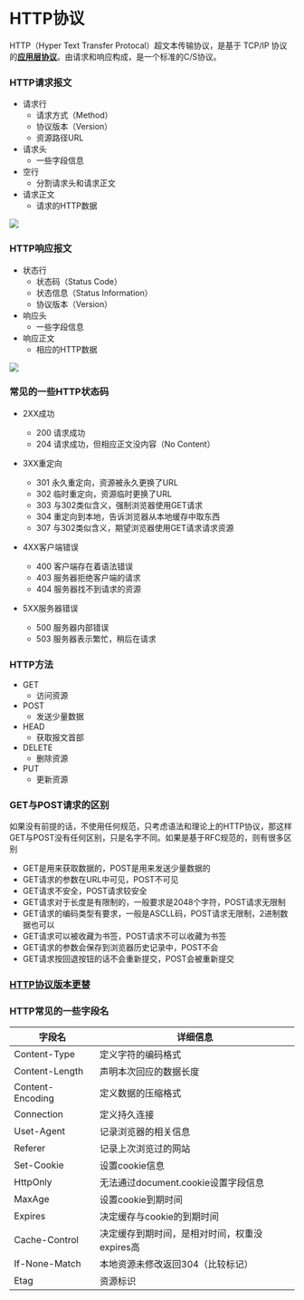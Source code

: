 # HTTP协议

HTTP（Hyper Text Transfer Protocal）超文本传输协议，是基于 TCP/IP 协议的[**应用层协议**](http://www.ruanyifeng.com/blog/2012/05/internet_protocol_suite_part_i.html)。由请求和响应构成，是一个标准的C/S协议。

### HTTP请求报文

- 请求行
  - 请求方式（Method）
  - 协议版本（Version）
  - 资源路径URL
- 请求头
  - 一些字段信息
- 空行
  - 分割请求头和请求正文
- 请求正文
  - 请求的HTTP数据

![](https://s1.51cto.com/images/20180426/1524747772856125.png?x-oss-process=image/watermark,size_16,text_QDUxQ1RP5Y2a5a6i,color_FFFFFF,t_100,g_se,x_10,y_10,shadow_90,type_ZmFuZ3poZW5naGVpdGk=)

### HTTP响应报文

- 状态行
  - 状态码（Status Code）
  - 状态信息（Status Information）
  - 协议版本（Version）
- 响应头
  - 一些字段信息
- 响应正文
  - 相应的HTTP数据

![](https://s1.51cto.com/images/20180426/1524748488887423.png?x-oss-process=image/watermark,size_16,text_QDUxQ1RP5Y2a5a6i,color_FFFFFF,t_100,g_se,x_10,y_10,shadow_90,type_ZmFuZ3poZW5naGVpdGk=)

### 常见的一些HTTP状态码

- 2XX成功
  - 200 请求成功
  - 204 请求成功，但相应正文没内容（No Content）

- 3XX重定向
  - 301 永久重定向，资源被永久更换了URL
  - 302 临时重定向，资源临时更换了URL
  - 303 与302类似含义，强制浏览器使用GET请求
  - 304 重定向到本地，告诉浏览器从本地缓存中取东西
  - 307 与302类似含义，期望浏览器使用GET请求请求资源

- 4XX客户端错误
  - 400 客户端存在着语法错误
  - 403 服务器拒绝客户端的请求
  - 404 服务器找不到请求的资源

- 5XX服务器错误
  - 500 服务器内部错误
  - 503 服务器表示繁忙，稍后在请求

### HTTP方法

- GET
  - 访问资源
- POST
  - 发送少量数据
- HEAD
  - 获取报文首部
- DELETE
  - 删除资源
- PUT
  - 更新资源

### GET与POST请求的区别

如果没有前提的话，不使用任何规范，只考虑语法和理论上的HTTP协议，那这样GET与POST没有任何区别，只是名字不同。如果是基于RFC规范的，则有很多区别

- GET是用来获取数据的，POST是用来发送少量数据的
- GET请求的参数在URL中可见，POST不可见
- GET请求不安全，POST请求较安全
- GET请求对于长度是有限制的，一般要求是2048个字符，POST请求无限制
- GET请求的编码类型有要求，一般是ASCLL码，POST请求无限制，2进制数据也可以
- GET请求可以被收藏为书签，POST请求不可以收藏为书签
- GET请求的参数会保存到浏览器历史记录中，POST不会
- GET请求按回退按钮的话不会重新提交，POST会被重新提交

### [HTTP协议版本更替](http://www.ruanyifeng.com/blog/2016/08/http.html)

### HTTP常见的一些字段名

| 字段名           | 详细信息                                      |
| ---------------- | --------------------------------------------- |
| Content-Type     | 定义字符的编码格式                            |
| Content-Length   | 声明本次回应的数据长度                        |
| Content-Encoding | 定义数据的压缩格式                            |
| Connection       | 定义持久连接                                  |
| Uset-Agent       | 记录浏览器的相关信息                          |
| Referer          | 记录上次浏览过的网站                          |
| Set-Cookie       | 设置cookie信息                                |
| HttpOnly         | 无法通过document.cookie设置字段信息           |
| MaxAge           | 设置cookie到期时间                            |
| Expires          | 决定缓存与cookie的到期时间                    |
| Cache-Control    | 决定缓存到期时间，是相对时间，权重没expires高 |
| If-None-Match    | 本地资源未修改返回304（比较标记）             |
| Etag             | 资源标识                                      |
